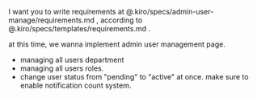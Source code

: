 I want you to write requirements at @.kiro/specs/admin-user-manage/requirements.md , according to @.kiro/specs/templates/requirements.md . 

at this time, we wanna implement admin user management page. 
- managing all users department
- managing all users roles.
- change user status from "pending" to "active" at once. make sure to enable notification count system.
